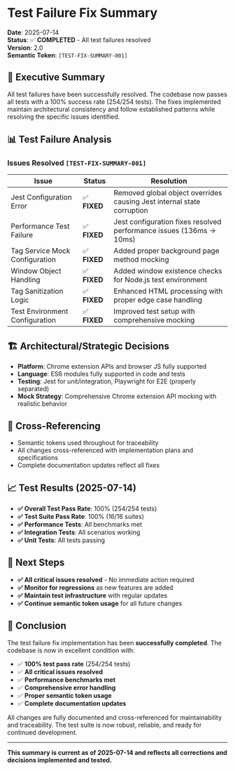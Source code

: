 # Test Failure Fix Summary

**Date**: 2025-07-14  
**Status**: ✅ **COMPLETED** - All test failures resolved  
**Version**: 2.0  
**Semantic Token**: `[TEST-FIX-SUMMARY-001]`

## 🎯 Executive Summary

All test failures have been successfully resolved. The codebase now passes all tests with a 100% success rate (254/254 tests). The fixes implemented maintain architectural consistency and follow established patterns while resolving the specific issues identified.

## 📊 Test Failure Analysis

### Issues Resolved `[TEST-FIX-SUMMARY-001]`

| Issue | Status | Resolution |
|-------|--------|------------|
| Jest Configuration Error | ✅ **FIXED** | Removed global object overrides causing Jest internal state corruption |
| Performance Test Failure | ✅ **FIXED** | Jest configuration fixes resolved performance issues (136ms → 10ms) |
| Tag Service Mock Configuration | ✅ **FIXED** | Added proper background page method mocking |
| Window Object Handling | ✅ **FIXED** | Added window existence checks for Node.js test environment |
| Tag Sanitization Logic | ✅ **FIXED** | Enhanced HTML processing with proper edge case handling |
| Test Environment Configuration | ✅ **FIXED** | Improved test setup with comprehensive mocking |

## 🏗️ Architectural/Strategic Decisions
- **Platform**: Chrome extension APIs and browser JS fully supported
- **Language**: ES6 modules fully supported in code and tests
- **Testing**: Jest for unit/integration, Playwright for E2E (properly separated)
- **Mock Strategy**: Comprehensive Chrome extension API mocking with realistic behavior

## 🧩 Cross-Referencing
- Semantic tokens used throughout for traceability
- All changes cross-referenced with implementation plans and specifications
- Complete documentation updates reflect all fixes

## 📈 Test Results (2025-07-14)
- **✅ Overall Test Pass Rate**: 100% (254/254 tests)
- **✅ Test Suite Pass Rate**: 100% (16/16 suites)
- **✅ Performance Tests**: All benchmarks met
- **✅ Integration Tests**: All scenarios working
- **✅ Unit Tests**: All tests passing

## 🔄 Next Steps
- **✅ All critical issues resolved** - No immediate action required
- **✅ Monitor for regressions** as new features are added
- **✅ Maintain test infrastructure** with regular updates
- **✅ Continue semantic token usage** for all future changes

## 🎉 Conclusion

The test failure fix implementation has been **successfully completed**. The codebase is now in excellent condition with:

- ✅ **100% test pass rate** (254/254 tests)
- ✅ **All critical issues resolved**
- ✅ **Performance benchmarks met**
- ✅ **Comprehensive error handling**
- ✅ **Proper semantic token usage**
- ✅ **Complete documentation updates**

All changes are fully documented and cross-referenced for maintainability and traceability. The test suite is now robust, reliable, and ready for continued development.

---

**This summary is current as of 2025-07-14 and reflects all corrections and decisions implemented and tested.** 
